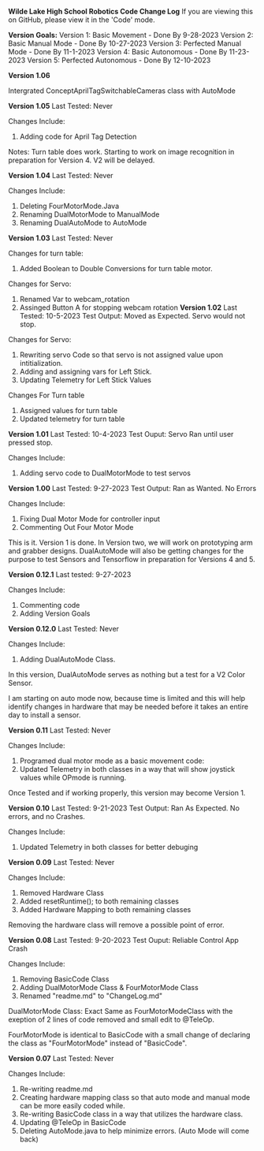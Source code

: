 **Wilde Lake High School Robotics Code Change Log**
If you are viewing this on GitHub, please view it in the 'Code' mode.

**Version Goals:**
Version 1: Basic Movement - Done By 9-28-2023
Version 2: Basic Manual Mode - Done By 10-27-2023
Version 3: Perfected Manual Mode - Done By 11-1-2023
Version 4: Basic Autonomous - Done By 11-23-2023
Version 5: Perfected Autonomous  - Done By 12-10-2023

**Version 1.06**

Intergrated ConceptAprilTagSwitchableCameras class with AutoMode

**Version 1.05**
Last Tested: Never

Changes Include:
1. Adding code for April Tag Detection

Notes:
Turn table does work. Starting to work on image recognition in preparation for Version 4. V2 will be delayed.

**Version 1.04**
Last Tested: Never

Changes Include:
1. Deleting FourMotorMode.Java
2. Renaming DualMotorMode to ManualMode
3. Renaming DualAutoMode to AutoMode

**Version 1.03**
Last Tested: Never

Changes for turn table:
1. Added Boolean to Double Conversions for turn table motor.

Changes for Servo:
1. Renamed Var to webcam_rotation
2. Assinged Button A for stopping webcam rotation
**Version 1.02**
Last Tested: 10-5-2023
Test Output: Moved as Expected. Servo would not stop.

Changes for Servo:
1. Rewriting servo Code so that servo is not assigned value
upon intitialization.
2. Adding and assigning vars for Left Stick.
3. Updating Telemetry for Left Stick Values

Changes For Turn table
1. Assigned values for turn table
2. Updated telemetry for turn table

**Version 1.01**
Last Tested: 10-4-2023
Test Ouput: Servo Ran until user pressed stop.

Changes Include:
1. Adding servo code to DualMotorMode to test servos

**Version 1.00**
Last Tested: 9-27-2023
Test Output: Ran as Wanted. No Errors

Changes Include:
1. Fixing Dual Motor Mode for controller input
2. Commenting Out Four Motor Mode

This is it. Version 1 is done. In Version two, we will work on prototyping arm and
grabber designs. DualAutoMode will also be getting changes for the purpose to test 
Sensors and Tensorflow in preparation for Versions 4 and 5.

**Version 0.12.1**
Last tested: 9-27-2023

Changes Include:
1. Commenting code
2. Adding Version Goals

**Version 0.12.0**
Last Tested: Never

Changes Include:
1. Adding DualAutoMode Class.

In this version, DualAutoMode serves as nothing but a test for a V2 Color Sensor.

I am starting on auto mode now, because time is limited and this will help identify changes in hardware that
may be needed before it takes an entire day to install a sensor.

**Version 0.11**
Last Tested: Never

Changes Include:
1. Programed dual motor mode as a basic movement code:
2. Updated Telemetry in both classes in a way that will show
joystick values while OPmode is running.

Once Tested and if working properly, this version may become Version 1.

**Version 0.10**
Last Tested: 9-21-2023
Test Output: Ran As Expected. No errors, and no Crashes.

Changes Include:
1. Updated Telemetry in both classes for better debuging

**Version 0.09**
Last Tested: Never

Changes Include:
1. Removed Hardware Class
2. Added resetRuntime(); to both remaining classes
3. Added Hardware Mapping to both remaining classes

Removing the hardware class will remove a possible point of error.

**Version 0.08**
Last Tested: 9-20-2023
Test Ouput: Reliable Control App Crash

Changes Include:
1. Removing BasicCode Class
2. Adding DualMotorMode Class & FourMotorMode Class
3. Renamed "readme.md" to "ChangeLog.md"

DualMotorMode Class: Exact Same as FourMotorModeClass with the exeption of 2 lines of code removed
and small edit to @TeleOp.

FourMotorMode is identical to BasicCode with a small change of declaring the class as
"FourMotorMode" instead of "BasicCode".

**Version 0.07**
Last Tested: Never

Changes Include:
1. Re-writing readme.md
2. Creating hardware mapping class so that auto mode and manual mode can be more easily coded while.
3. Re-writing BasicCode class in a way that utilizes the hardware class.
4. Updating @TeleOp in BasicCode
5. Deleting AutoMode.java to help minimize errors. (Auto Mode will come back)
